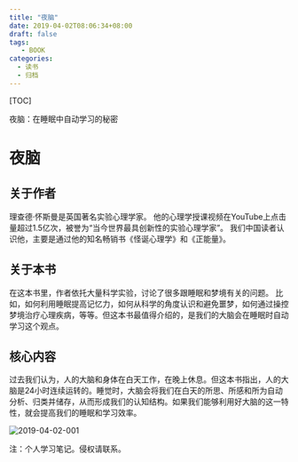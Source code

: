 ```yaml
---
title: "夜脑"
date: 2019-04-02T08:06:34+08:00
draft: false
tags: 
   - BOOK
categories:
  - 读书
  - 归档
---
```


[TOC]

夜脑：在睡眠中自动学习的秘密

<!--more-->

# 夜脑


## 关于作者

理查德·怀斯曼是英国著名实验心理学家。
他的心理学授课视频在YouTube上点击量超过1.5亿次，被誉为“当今世界最具创新性的实验心理学家”。
我们中国读者认识他，主要是通过他的知名畅销书《怪诞心理学》和《正能量》。

##  关于本书

在这本书里，作者依托大量科学实验，讨论了很多跟睡眠和梦境有关的问题。
比如，如何利用睡眠提高记忆力，如何从科学的角度认识和避免噩梦，如何通过操控梦境治疗心理疾病，等等。但这本书最值得介绍的，是我们的大脑会在睡眠时自动学习这个观点。


## 核心内容

过去我们认为，人的大脑和身体在白天工作，在晚上休息。但这本书指出，人的大脑是24小时连续运转的。睡觉时，大脑会将我们在白天的所思、所感和所为自动分析、归类并储存，从而形成我们的认知结构。如果我们能够利用好大脑的这一特性，就会提高我们的睡眠和学习效率。

![2019-04-02-001](https://gitee.com/gdhu/prvpic/raw/master/2019-04-02-001.jpg)


注：个人学习笔记。侵权请联系。